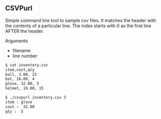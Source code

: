 CSVPurl
-------

Simple command line tool to sample csv files.  It matches the header with the contents of a particular line.  The index starts with 0 as the first line AFTER the header.

Arguments
 - filename
 - line number

```bash
$ cat inventory.csv
item,cost,qty
ball, 3.00, 23
bat, 16.00, 4
glove, 32.00, 5
helmet, 19.00, 15
```

```bash
$ ./csvpurl inventory.csv 3
item : glove
cost :  32.00
qty :  5
```
